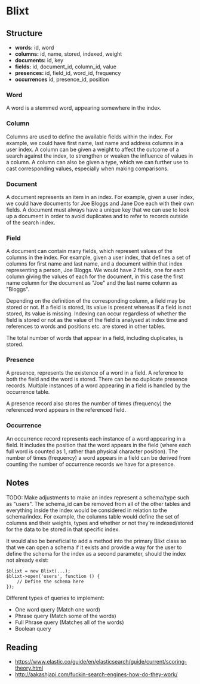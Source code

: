 # Blixt

## Structure

- **words:** id, word
- **columns:** id, name, stored, indexed, weight
- **documents:** id, key
- **fields:** id, document_id, column_id, value
- **presences:** id, field_id, word_id, frequency
- **occurrences** id, presence_id, position

### Word

A word is a stemmed word, appearing somewhere in the index.

### Column

Columns are used to define the available fields within the index. For example, we could have first name, last name and
address columns in a user index. A column can be given a weight to affect the outcome of a search against the index, to
strengthen or weaken the influence of values in a column. A column can also be given a type, which we can further use to
cast corresponding values, especially when making comparisons.

### Document

A document represents an item in an index. For example, given a user index, we could have documents for Joe Bloggs and
Jane Doe each with their own fields. A document must always have a unique key that we can use to look up a document in
order to avoid duplicates and to refer to records outside of the search index.

### Field

A document can contain many fields, which represent values of the columns in the index. For example, given a user index,
that defines a set of columns for first name and last name, and a document within that index representing a person, Joe 
Bloggs. We would have 2 fields, one for each column giving the values of each for the document, in this case the first 
name column for the document as "Joe" and the last name column as "Bloggs".

Depending on the definition of the corresponding column, a field may be stored or not. If a field is stored, its value 
is present whereas if a field is not stored, its value is missing. Indexing can occur regardless of whether the field is
stored or not as the value of the field is analysed at index time and references to words and positions etc. are stored
in other tables.

The total number of words that appear in a field, including duplicates, is stored.

### Presence

A presence, represents the existence of a word in a field. A reference to both the field and the word is stored. There
can be no duplicate presence records. Multiple instances of a word appearing in a field is handled by the occurrence
table.

A presence record also stores the number of times (frequency) the referenced word appears in the referenced field.

### Occurrence

An occurrence record represents each instance of a word appearing in a field. It includes the position that the word 
appears in the field (where each full word is counted as 1, rather than physical character position). The number of 
times (frequency) a word appears in a field can be derived from counting the number of occurrence records we have for a 
presence.

## Notes

TODO: Make adjustments to make an index represent a schema/type such as "users". The schema_id can be removed from all 
of the other tables and everything inside the index would be considered in relation to the schema/index. For example, 
the columns table would define the set of columns and their weights, types and whether or not they're indexed/stored for
the data to be stored in that specific index.

It would also be beneficial to add a method into the primary Blixt class so that we can open a schema if it exists and 
provide a way for the user to define the schema for the index as a second parameter, should the index not already exist:

    $blixt = new Blixt(...);
    $blixt->open('users', function () {
        // Define the schema here
    });

Different types of queries to implement:
- One word query (Match one word)
- Phrase query (Match some of the words)
- Full Phrase query (Matches all of the words)
- Boolean query

## Reading

- https://www.elastic.co/guide/en/elasticsearch/guide/current/scoring-theory.html
- http://aakashjapi.com/fuckin-search-engines-how-do-they-work/
